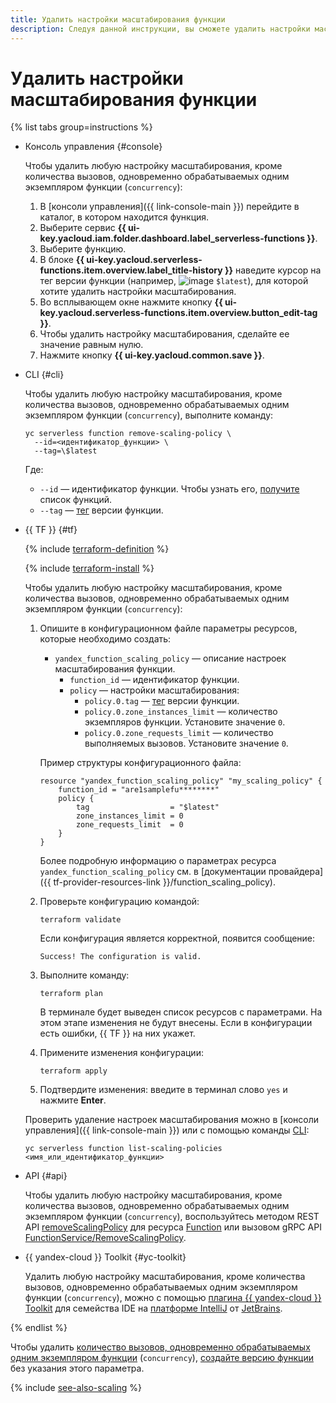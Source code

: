 ```yaml
---
title: Удалить настройки масштабирования функции
description: Следуя данной инструкции, вы сможете удалить настройки масштабирования функции.
---
```


# Удалить настройки масштабирования функции

{% list tabs group=instructions %}

- Консоль управления {#console}

    Чтобы удалить любую настройку масштабирования, кроме количества вызовов, одновременно обрабатываемых одним экземпляром функции (`concurrency`):

    1. В [консоли управления]({{ link-console-main }}) перейдите в каталог, в котором находится функция.
    1. Выберите сервис **{{ ui-key.yacloud.iam.folder.dashboard.label_serverless-functions }}**.
    1. Выберите функцию.
    1. В блоке **{{ ui-key.yacloud.serverless-functions.item.overview.label_title-history }}** наведите курсор на тег версии функции (например, ![image](../../../_assets/console-icons/gear.svg) `$latest`), для которой хотите удалить настройки масштабирования.
    1. Во всплывающем окне нажмите кнопку **{{ ui-key.yacloud.serverless-functions.item.overview.button_edit-tag }}**.
    1. Чтобы удалить настройку масштабирования, сделайте ее значение равным нулю.
    1. Нажмите кнопку **{{ ui-key.yacloud.common.save }}**.

- CLI {#cli}

    Чтобы удалить любую настройку масштабирования, кроме количества вызовов, одновременно обрабатываемых одним экземпляром функции (`concurrency`), выполните команду:

    ```
    yc serverless function remove-scaling-policy \
      --id=<идентификатор_функции> \
      --tag=\$latest
    ```

    Где:

    * `--id` — идентификатор функции. Чтобы узнать его, [получите](./function-list.md) список функций.
    * `--tag` — [тег](../../concepts/function.md#tag) версии функции.

- {{ TF }} {#tf}

    {% include [terraform-definition](../../../_tutorials/_tutorials_includes/terraform-definition.md) %}

    {% include [terraform-install](../../../_includes/terraform-install.md) %}  

    Чтобы удалить любую настройку масштабирования, кроме количества вызовов, одновременно обрабатываемых одним экземпляром функции (`concurrency`):

    1. Опишите в конфигурационном файле параметры ресурсов, которые необходимо создать:

       * `yandex_function_scaling_policy` — описание настроек масштабирования функции.
         * `function_id` — идентификатор функции.
         * `policy` — настройки масштабирования:
           * `policy.0.tag` — [тег](../../concepts/function.md#tag) версии функции.
           * `policy.0.zone_instances_limit` — количество экземпляров функции. Установите значение `0`.
           * `policy.0.zone_requests_limit` — количество выполняемых вызовов. Установите значение `0`.

        Пример структуры конфигурационного файла:

        ```
        resource "yandex_function_scaling_policy" "my_scaling_policy" {
            function_id = "are1samplefu********"
            policy {
                tag                  = "$latest"
                zone_instances_limit = 0
                zone_requests_limit  = 0
            }
        }
        ```
      
        Более подробную информацию о параметрах ресурса `yandex_function_scaling_policy` см. в [документации провайдера]({{ tf-provider-resources-link }}/function_scaling_policy).
      
    1. Проверьте конфигурацию командой:
        
       ```
       terraform validate
       ```

       Если конфигурация является корректной, появится сообщение:
        
       ```
       Success! The configuration is valid.
       ```

    1. Выполните команду:

       ```
       terraform plan
       ```
        
       В терминале будет выведен список ресурсов с параметрами. На этом этапе изменения не будут внесены. Если в конфигурации есть ошибки, {{ TF }} на них укажет. 
         
    1. Примените изменения конфигурации:

       ```
       terraform apply
       ```
    1. Подтвердите изменения: введите в терминал слово `yes` и нажмите **Enter**.

    Проверить удаление настроек масштабирования можно в [консоли управления]({{ link-console-main }}) или с помощью команды [CLI](../../../cli/):
    
    ```
    yc serverless function list-scaling-policies <имя_или_идентификатор_функции>
    ```

- API {#api}

    Чтобы удалить любую настройку масштабирования, кроме количества вызовов, одновременно обрабатываемых одним экземпляром функции (`concurrency`), воспользуйтесь методом REST API [removeScalingPolicy](../../functions/api-ref/Function/removeScalingPolicy.md) для ресурса [Function](../../functions/api-ref/Function/index.md) или вызовом gRPC API [FunctionService/RemoveScalingPolicy](../../functions/api-ref/grpc/function_service.md#RemoveScalingPolicy).

- {{ yandex-cloud }} Toolkit {#yc-toolkit}

    Удалить любую настройку масштабирования, кроме количества вызовов, одновременно обрабатываемых одним экземпляром функции (`concurrency`), можно с помощью [плагина {{ yandex-cloud }} Toolkit](https://github.com/yandex-cloud/ide-plugin-jetbrains) для семейства IDE на [платформе IntelliJ](https://www.jetbrains.com/ru-ru/opensource/idea/) от [JetBrains](https://www.jetbrains.com/).

{% endlist %}

Чтобы удалить [количество вызовов, одновременно обрабатываемых одним экземпляром функции](../../concepts/function.md#concurrency) (`concurrency`), [создайте версию функции](../../operations/function/version-manage.md#version-create) без указания этого параметра.

{% include [see-also-scaling](../../../_includes/functions/see-also-scaling.md) %}